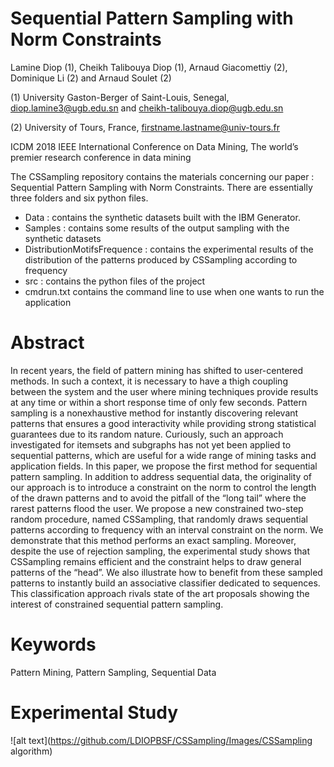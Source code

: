 # Sequential Pattern Sampling with Norm Constraints

Lamine Diop (1), Cheikh Talibouya Diop (1), Arnaud Giacomettiy (2), Dominique Li (2) and Arnaud Soulet (2)

(1) University Gaston-Berger of Saint-Louis, Senegal, diop.lamine3@ugb.edu.sn and cheikh-talibouya.diop@ugb.edu.sn

(2) University of Tours, France, firstname.lastname@univ-tours.fr

ICDM 2018 IEEE International Conference on Data Mining,
The world’s premier research conference in data mining

The CSSampling repository contains the materials concerning our paper : Sequential Pattern Sampling with Norm Constraints. There are essentially three folders and six python files.
- Data : contains the synthetic datasets built with the IBM Generator.
- Samples : contains some results of the output sampling with the synthetic datasets
- DistributionMotifsFrequence : contains the experimental results of the distribution of the patterns produced by CSSampling according to frequency
- src : contains the python files of the project
- cmdrun.txt contains the command line to use when one wants to run the application

# Abstract
In recent years, the field of pattern mining has shifted to user-centered methods. In such a context, it is necessary
to have a thigh coupling between the system and the user where mining techniques provide results at any time or within a short
response time of only few seconds. Pattern sampling is a nonexhaustive method for instantly discovering relevant patterns that
ensures a good interactivity while providing strong statistical guarantees due to its random nature. Curiously, such an approach
investigated for itemsets and subgraphs has not yet been applied to sequential patterns, which are useful for a wide range of mining
tasks and application fields. In this paper, we propose the first method for sequential pattern sampling. In addition to address sequential data, the originality of our approach is to introduce a constraint on the norm to control the length of the drawn patterns
and to avoid the pitfall of the “long tail” where the rarest patterns flood the user. We propose a new constrained two-step random
procedure, named CSSampling, that randomly draws sequential patterns according to frequency with an interval constraint on the norm. We demonstrate that this method performs an exact sampling. Moreover, despite the use of rejection sampling, the experimental study shows that CSSampling remains efficient and the constraint helps to draw general patterns of the “head”. We also illustrate how to benefit from these sampled patterns to instantly build an associative classifier dedicated to sequences. This classification approach rivals state of the art proposals showing the interest of constrained sequential pattern sampling.

# Keywords
Pattern Mining, Pattern Sampling, Sequential Data

# Experimental Study
![alt text](https://github.com/LDIOPBSF/CSSampling/Images/CSSampling algorithm)
